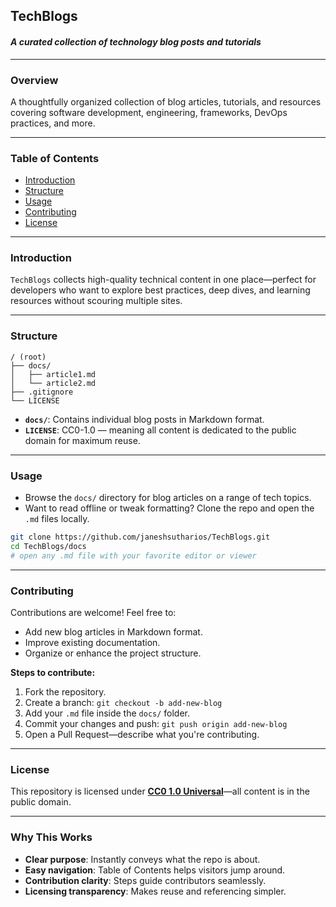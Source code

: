 ## TechBlogs

#### *A curated collection of technology blog posts and tutorials*

---

### Overview

A thoughtfully organized collection of blog articles, tutorials, and resources covering software development, engineering, frameworks, DevOps practices, and more.

---

### Table of Contents

* [Introduction](#introduction)
* [Structure](#structure)
* [Usage](#usage)
* [Contributing](#contributing)
* [License](#license)

---

### Introduction

`TechBlogs` collects high-quality technical content in one place—perfect for developers who want to explore best practices, deep dives, and learning resources without scouring multiple sites.

---

### Structure

```text
/ (root)
├── docs/
│   ├── article1.md
│   └── article2.md
├── .gitignore
└── LICENSE
```

* **`docs/`**: Contains individual blog posts in Markdown format.
* **`LICENSE`**: CC0-1.0 — meaning all content is dedicated to the public domain for maximum reuse.

---

### Usage

* Browse the `docs/` directory for blog articles on a range of tech topics.
* Want to read offline or tweak formatting? Clone the repo and open the `.md` files locally.

```bash
git clone https://github.com/janeshsutharios/TechBlogs.git
cd TechBlogs/docs
# open any .md file with your favorite editor or viewer
```

---

### Contributing

Contributions are welcome! Feel free to:

* Add new blog articles in Markdown format.
* Improve existing documentation.
* Organize or enhance the project structure.

**Steps to contribute:**

1. Fork the repository.
2. Create a branch: `git checkout -b add-new-blog`
3. Add your `.md` file inside the `docs/` folder.
4. Commit your changes and push: `git push origin add-new-blog`
5. Open a Pull Request—describe what you're contributing.

---

### License

This repository is licensed under **[CC0 1.0 Universal](LICENSE)**—all content is in the public domain.

---

### Why This Works

* **Clear purpose**: Instantly conveys what the repo is about.
* **Easy navigation**: Table of Contents helps visitors jump around.
* **Contribution clarity**: Steps guide contributors seamlessly.
* **Licensing transparency**: Makes reuse and referencing simpler.
